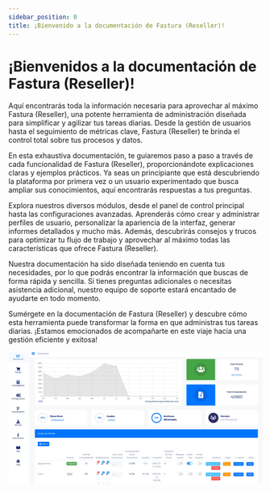 ```yaml
---
sidebar_position: 0
title: ¡Bienvenido a la documentación de Fastura (Reseller)!
---
```


# ¡Bienvenidos a la documentación de Fastura (Reseller)!

Aquí encontrarás toda la información necesaria para aprovechar al máximo Fastura (Reseller), una potente herramienta de administración diseñada para simplificar y agilizar tus tareas diarias. Desde la gestión de usuarios hasta el seguimiento de métricas clave, Fastura (Reseller) te brinda el control total sobre tus procesos y datos.

En esta exhaustiva documentación, te guiaremos paso a paso a través de cada funcionalidad de Fastura (Reseller), proporcionándote explicaciones claras y ejemplos prácticos. Ya seas un principiante que está descubriendo la plataforma por primera vez o un usuario experimentado que busca ampliar sus conocimientos, aquí encontrarás respuestas a tus preguntas.

Explora nuestros diversos módulos, desde el panel de control principal hasta las configuraciones avanzadas. Aprenderás cómo crear y administrar perfiles de usuario, personalizar la apariencia de la interfaz, generar informes detallados y mucho más. Además, descubrirás consejos y trucos para optimizar tu flujo de trabajo y aprovechar al máximo todas las características que ofrece Fastura (Reseller).

Nuestra documentación ha sido diseñada teniendo en cuenta tus necesidades, por lo que podrás encontrar la información que buscas de forma rápida y sencilla. Si tienes preguntas adicionales o necesitas asistencia adicional, nuestro equipo de soporte estará encantado de ayudarte en todo momento.

Sumérgete en la documentación de Fastura (Reseller) y descubre cómo esta herramienta puede transformar la forma en que administras tus tareas diarias. ¡Estamos emocionados de acompañarte en este viaje hacia una gestión eficiente y exitosa!

![Alt text](dashboard-fastura-ac4c8529.webp)
